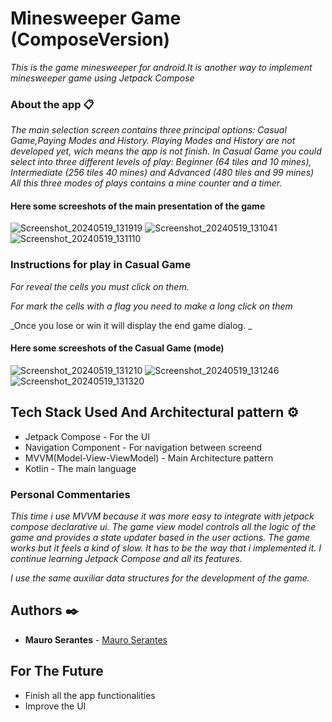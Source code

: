 # Minesweeper Game (ComposeVersion)

_This is the game minesweeper for android.It is another way to implement minesweeper game using Jetpack Compose_

  
### About the app 📋

_The main selection screen contains three principal options: Casual Game,Paying Modes and History.
Playing Modes and History are not developed yet, wich means the app is not finish.
In Casual Game you could select into three different levels of play: Beginner (64 tiles and 10 mines),
Intermediate (256 tiles 40 mines) and Advanced (480 tiles and 99 mines)_
_All this three modes of plays contains a mine counter and a timer._
  
#### Here some screeshots of the main presentation of the game
![Screenshot_20240519_131919](https://github.com/MauroSerantes/Minesweeper_ComposeVersion/assets/146656323/20c33f85-70ab-456b-89de-eb8f09a17fef)
![Screenshot_20240519_131041](https://github.com/MauroSerantes/Minesweeper_ComposeVersion/assets/146656323/32173a3a-e39f-457b-9f78-b777019800fe)
![Screenshot_20240519_131110](https://github.com/MauroSerantes/Minesweeper_ComposeVersion/assets/146656323/5d8dd590-f1e6-486a-9457-f83c0f9b1701)

### Instructions for play in Casual Game

_For reveal the cells you must click on them._

_For mark the cells with a flag you need to make a long click on them_

_Once you lose or win it will display the end game dialog. _

#### Here some screeshots of the Casual Game (mode) 

![Screenshot_20240519_131210](https://github.com/MauroSerantes/Minesweeper_ComposeVersion/assets/146656323/e937f24e-80c6-465f-ab30-a943ac5a5953)
![Screenshot_20240519_131246](https://github.com/MauroSerantes/Minesweeper_ComposeVersion/assets/146656323/440dc3e9-f7af-41f0-94ff-dfce7759a3c7)
![Screenshot_20240519_131320](https://github.com/MauroSerantes/Minesweeper_ComposeVersion/assets/146656323/4a3fab51-8d10-4e02-8d4a-0c8f80bd00bd)


## Tech Stack Used And Architectural pattern ⚙️

* Jetpack Compose - For the UI
* Navigation Component - For navigation between screend
* MVVM(Model-View-ViewModel) - Main Architecture pattern
* Kotlin - The main language

### Personal Commentaries
_This time i use MVVM because it was more easy to integrate with jetpack compose declarative ui._
_The game view model controls all the logic of the game and provides a state updater based in the
user actions._
_The game works but it feels a kind of slow. It has to be the way that i implemented it. 
I continue learning Jetpack Compose and all its features._

_I use the same auxiliar data structures for the development of the game._

## Authors ✒️

* **Mauro Serantes** - [Mauro Serantes](https://github.com/MauroSerantes)

## For The Future

* Finish all the app functionalities
* Improve the UI
